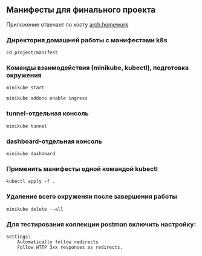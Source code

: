## Манифесты для финального проекта

Приложение отвечает по хосту [arch.homework](http://arch.homework)

### Директория домашней работы с манифестами k8s
```shell
cd project/manifest
```

### Команды взаимодействия (minikube, kubectl), подготовка окружения
```shell
minikube start
```

```shell
minikube addons enable ingress
```

### tunnel-отдельная консоль
```
minikube tunnel
```

### dashboard-отдельная консоль
```
minikube dashboard
```

### Применить манифесты одной командой kubectl
```shell
kubectl apply -f .
```

### Удаление всего окруженяи после завершения работы
```shell
minikube delete --all
```

### Для тестирования коллекции postman включить настройку:
```
Settings:
    Automatically follow redirects
    Follow HTTP 3xx responses as redirects.
```